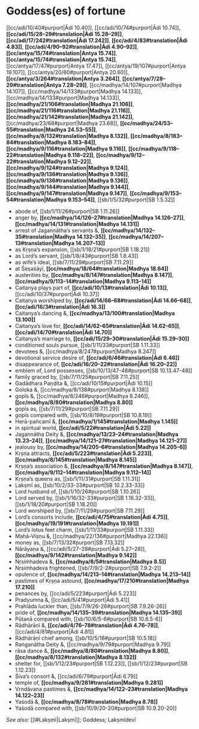 # Goddess(es) of fortune

[[cc/adi/10/40#purport|Ādi 10.40]], [[cc/adi/10/74#purport|Ādi 10.74]], **[[cc/adi/15/28–29#translation|Ādi 15.28–29]]**, **[[cc/adi/17/242#translation|Ādi 17.242]]**, **[[cc/adi/4/83#translation|Ādi 4.83]]**, **[[cc/adi/4/90–92#translation|Ādi 4.90–92]]**, **[[cc/antya/15/74#translation|Antya 15.74]]**, **[[cc/antya/15/74#translation|Antya 15.74]]**, [[cc/antya/17/47#purport|Antya 17.47]], [[cc/antya/19/107#purport|Antya 19.107]], [[cc/antya/20/60#purport|Antya 20.60]], **[[cc/antya/3/264#translation|Antya 3.264]]**, **[[cc/antya/7/28–29#translation|Antya 7.28–29]]**, [[cc/madhya/14/107#purport|Madhya 14.107]], [[cc/madhya/14/133#purport|Madhya 14.133]], [[cc/madhya/14/133#purport|Madhya 14.133]], **[[cc/madhya/21/106#translation|Madhya 21.106]]**, **[[cc/madhya/21/116#translation|Madhya 21.116]]**, **[[cc/madhya/21/142#translation|Madhya 21.142]]**, [[cc/madhya/23/68#purport|Madhya 23.68]], **[[cc/madhya/24/53–55#translation|Madhya 24.53–55]]**, **[[cc/madhya/8/132#translation|Madhya 8.132]]**, **[[cc/madhya/8/183–84#translation|Madhya 8.183–84]]**, **[[cc/madhya/9/116#translation|Madhya 9.116]]**, **[[cc/madhya/9/118–22#translation|Madhya 9.118–22]]**, **[[cc/madhya/9/12–22#translation|Madhya 9.12–22]]**, **[[cc/madhya/9/124#translation|Madhya 9.124]]**, **[[cc/madhya/9/136#translation|Madhya 9.136]]**, **[[cc/madhya/9/136#translation|Madhya 9.136]]**, **[[cc/madhya/9/144#translation|Madhya 9.144]]**, **[[cc/madhya/9/147#translation|Madhya 9.147]]**, **[[cc/madhya/9/153–54#translation|Madhya 9.153–54]]**, [[sb/1/5/32#purport|SB 1.5.32]]

* abode of, [[sb/1/11/26#purport|SB 1.11.26]]
* anger by, **[[cc/madhya/14/126–27#translation|Madhya 14.126–27]]**, **[[cc/madhya/14/131#translation|Madhya 14.131]]**
* arrest of Jagannātha’s servants &, **[[cc/madhya/14/132–35#translation|Madhya 14.132–35]]**, **[[cc/madhya/14/207–13#translation|Madhya 14.207–13]]**
* as Kṛṣṇa’s expansion, [[sb/1/18/21#purport|SB 1.18.21]]
* as Lord’s servant, [[sb/1/8/43#purport|SB 1.8.43]]
* as wife’s ideal, [[sb/7/11/29#purport|SB 7.11.29]]
* at Śeṣaśāyī, **[[cc/madhya/18/64#translation|Madhya 18.64]]**
* austerities by, **[[cc/madhya/8/147#translation|Madhya 8.147]]**, **[[cc/madhya/9/113–14#translation|Madhya 9.113–14]]**
* Caitanya plays part of, **[[cc/adi/10/13#translation|Ādi 10.13]]**, [[cc/adi/10/37#purport|Ādi 10.37]]
* Caitanya worshiped by, **[[cc/adi/14/66–68#translation|Ādi 14.66–68]]**, **[[cc/adi/16/3#translation|Ādi 16.3]]**
* Caitanya’s dancing &, **[[cc/madhya/13/100#translation|Madhya 13.100]]**
* Caitanya’s love for, **[[cc/adi/14/62–65#translation|Ādi 14.62–65]]**, **[[cc/adi/14/70#translation|Ādi 14.70]]**
* Caitanya’s marriage to, **[[cc/adi/15/29–30#translation|Ādi 15.29–30]]**
* conditioned souls pursue, [[sb/1/11/33#purport|SB 1.11.33]]
* devotees &, [[cc/madhya/8/247#purport|Madhya 8.247]]
* devotional service desire of, **[[cc/adi/6/46#translation|Ādi 6.46]]**
* disappearance of, **[[cc/adi/16/20–22#translation|Ādi 16.20–22]]**
* emblem of, Lord possesses, [[sb/10/13/47-48#purport|SB 10.13.47-48]]
* family graced by, [[sb/7/11/25#purport|SB 7.11.25]]
* Gadādhara Paṇḍita &, [[cc/adi/10/15#purport|Ādi 10.15]]
* Goloka &, [[cc/madhya/8/138#purport|Madhya 8.138]]
* gopīs &, [[cc/madhya/8/246#purport|Madhya 8.246]], **[[cc/madhya/8/80#translation|Madhya 8.80]]**
* gopīs as, [[sb/7/11/29#purport|SB 7.11.29]]
* gopīs compared with, [[sb/10/8/19#purport|SB 10.8.19]]
* Herā-pañcamī &, **[[cc/madhya/1/145#translation|Madhya 1.145]]**
* in spiritual world, **[[cc/adi/5/22#translation|Ādi 5.22]]**
* Jagannātha Deity &, **[[cc/madhya/13/23–24#translation|Madhya 13.23–24]]**, **[[cc/madhya/14/121–27#translation|Madhya 14.121–27]]**
* jealousy by, **[[cc/madhya/14/205–6#translation|Madhya 14.205–6]]**
* Kṛṣṇa attracts, **[[cc/adi/5/223#translation|Ādi 5.223]]**, **[[cc/madhya/8/145#translation|Madhya 8.145]]**
* Kṛṣṇa’s association &, **[[cc/madhya/8/147#translation|Madhya 8.147]]**, **[[cc/madhya/9/112–14#translation|Madhya 9.112–14]]**
* Kṛṣṇa’s queens as, [[sb/1/11/31#purport|SB 1.11.31]]
* Lakṣmī as, [[sb/10/2/33-33#purport|SB 10.2.33-33]]
* Lord husband of, [[sb/1/10/26#purport|SB 1.10.26]]
* Lord served by, [[sb/1/16/32-33#purport|SB 1.16.32-33]], [[sb/1/18/20#purport|SB 1.18.20]]
* Lord worshiped by, [[sb/7/11/29#purport|SB 7.11.29]]
* Lord’s consorts include, **[[cc/adi/4/75#translation|Ādi 4.75]]**, **[[cc/madhya/19/191#translation|Madhya 19.191]]**
* Lord’s lotus feet charm, [[sb/1/11/33#purport|SB 1.11.33]]
* Mahā-Viṣṇu &, [[cc/madhya/22/136#purport|Madhya 22.136]]
* money as, [[sb/7/13/32#purport|SB 7.13.32]]
* Nārāyaṇa &, [[cc/adi/5/27–28#purport|Ādi 5.27–28]], **[[cc/madhya/9/142#translation|Madhya 9.142]]**
* Nṛsiṁhadeva &, **[[cc/madhya/8/5#translation|Madhya 8.5]]**
* Nṛsiṁhadeva frightened, [[sb/7/9/2-2#purport|SB 7.9.2-2]]
* opulence of, **[[cc/madhya/14/213–14#translation|Madhya 14.213–14]]**
* pastimes of Kṛṣṇa astound, **[[cc/madhya/17/210#translation|Madhya 17.210]]**
* penances by, [[cc/adi/5/223#purport|Ādi 5.223]]
* Pradyumna &, [[cc/adi/5/41#purport|Ādi 5.41]]
* Prahlāda luckier than, [[sb/7/9/26-26#purport|SB 7.9.26-26]]
* pride of, **[[cc/madhya/14/135–39#translation|Madhya 14.135–39]]**
* Pūtanā compared with, [[sb/10/6/5-6#purport|SB 10.6.5-6]]
* Rādhārāṇī &, **[[cc/adi/4/76–78#translation|Ādi 4.76–78]]**, [[cc/adi/4/81#purport|Ādi 4.81]]
* Rādhārāṇī chief among, [[sb/10/5/18#purport|SB 10.5.18]]
* Raṅganātha Deity &, [[cc/madhya/9/79#purport|Madhya 9.79]]
* rāsa dance &, **[[cc/madhya/8/80#translation|Madhya 8.80]]**, **[[cc/madhya/8/132#translation|Madhya 8.132]]**
* shelter for, [[sb/1/12/23#purport|SB 1.12.23]], [[sb/1/12/23#purport|SB 1.12.23]]
* Śiva’s consort &, [[cc/adi/6/79#purport|Ādi 6.79]]
* temple of, **[[cc/madhya/9/281#translation|Madhya 9.281]]**
* Vṛndāvana pastimes &, **[[cc/madhya/14/122–23#translation|Madhya 14.122–23]]**
* Yaśodā &, **[[cc/madhya/8/78#translation|Madhya 8.78]]**
* Yaśodā compared with, [[sb/10/9/20-20#purport|SB 10.9.20-20]]

*See also:* [[l#Lakṣmī|Lakṣmī]]; Goddess; Lakṣmīdevī
